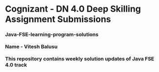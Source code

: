 # Cognizant - DN 4.0 Deep Skilling Assignment Submissions
<h3>Java-FSE-learning-program-solutions<br>
<br>Name - Vitesh Balusu <br><br>
This repository contains weekly solution updates of Java FSE 4.0 track
